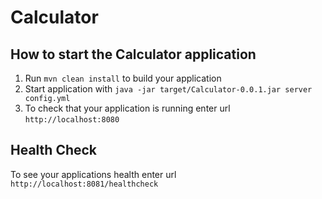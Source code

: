 # Calculator

How to start the Calculator application
---

1. Run `mvn clean install` to build your application
1. Start application with `java -jar target/Calculator-0.0.1.jar server config.yml`
1. To check that your application is running enter url `http://localhost:8080`

Health Check
---

To see your applications health enter url `http://localhost:8081/healthcheck`
